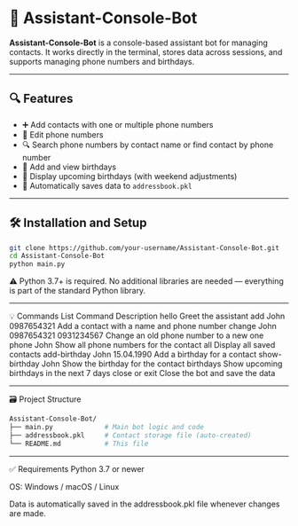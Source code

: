 # 🤖 Assistant-Console-Bot

**Assistant-Console-Bot** is a console-based assistant bot for managing contacts. It works directly in the terminal, stores data across sessions, and supports managing phone numbers and birthdays.

---

## 🔍 Features

- ➕ Add contacts with one or multiple phone numbers
- 🔄 Edit phone numbers
- 🔍 Search phone numbers by contact name or find contact by phone number
- 🎂 Add and view birthdays
- 📅 Display upcoming birthdays (with weekend adjustments)
- 💾 Automatically saves data to `addressbook.pkl`

---

## 🛠️ Installation and Setup

```bash
git clone https://github.com/your-username/Assistant-Console-Bot.git
cd Assistant-Console-Bot
python main.py
```
⚠️ Python 3.7+ is required. No additional libraries are needed — everything is part of the standard Python library.

---

💡 Commands List
Command	Description
hello	Greet the assistant
add John 0987654321	Add a contact with a name and phone number
change John 0987654321 0931234567	Change an old phone number to a new one
phone John	Show all phone numbers for the contact
all	Display all saved contacts
add-birthday John 15.04.1990	Add a birthday for a contact
show-birthday John	Show the birthday for the contact
birthdays	Show upcoming birthdays in the next 7 days
close or exit	Close the bot and save the data

---

🗃️ Project Structure

```bash
Assistant-Console-Bot/
├── main.py             # Main bot logic and code
├── addressbook.pkl     # Contact storage file (auto-created)
└── README.md           # This file
```

---

✅ Requirements
Python 3.7 or newer

OS: Windows / macOS / Linux

Data is automatically saved in the addressbook.pkl file whenever changes are made.

